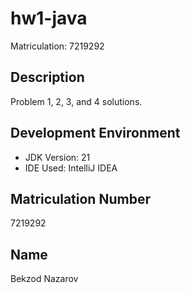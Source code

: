 # hw1-java
Matriculation: 7219292
## Description
Problem 1, 2, 3, and 4 solutions.

## Development Environment
- JDK Version: 21
- IDE Used: IntelliJ IDEA

## Matriculation Number
7219292
## Name
Bekzod Nazarov
